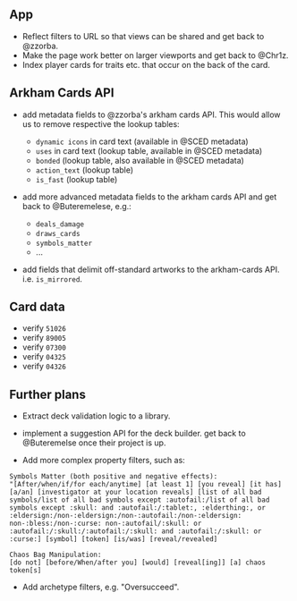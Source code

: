 ## App

- Reflect filters to URL so that views can be shared and get back to @zzorba.
- Make the page work better on larger viewports and get back to @Chr1z.
- Index player cards for traits etc. that occur on the back of the card.

## Arkham Cards API

- add metadata fields to @zzorba's arkham cards API. This would allow us to remove respective the lookup tables:

  - `dynamic icons` in card text (available in @SCED metadata)
  - `uses` in card text (lookup table, available in @SCED metadata)
  - `bonded` (lookup table, also available in @SCED metadata)
  - `action_text` (lookup table)
  - `is_fast` (lookup table)

- add more advanced metadata fields to the arkham cards API and get back to @Buteremelese, e.g.:

  - `deals_damage`
  - `draws_cards`
  - `symbols_matter`
  - ...

- add fields that delimit off-standard artworks to the arkham-cards API. i.e. `is_mirrored`.

## Card data

- verify `51026`
- verify `89005`
- verify `07300`
- verify `04325`
- verify `04326`

## Further plans

- Extract deck validation logic to a library.

- implement a suggestion API for the deck builder. get back to @Buteremelse once their project is up.
- Add more complex property filters, such as:

```
Symbols Matter (both positive and negative effects):
"[After/when/if/for each/anytime] [at least 1] [you reveal] [it has] [a/an] [investigator at your location reveals] [list of all bad symbols/list of all bad symbols except :autofail:/list of all bad symbols except :skull: and :autofail:/:tablet:, :elderthing:, or :eldersign:/non-:eldersign:/non-:autofail:/non-:eldersign: non-:bless:/non-:curse: non-:autofail/:skull: or :autofail:/:skull:/:autofail:/:skull: and :autofail:/:skull: or :curse:] [symbol] [token] [is/was] [reveal/revealed]

Chaos Bag Manipulation:
[do not] [before/When/after you] [would] [reveal[ing]] [a] chaos token[s]
```

- Add archetype filters, e.g. "Oversucceed".
